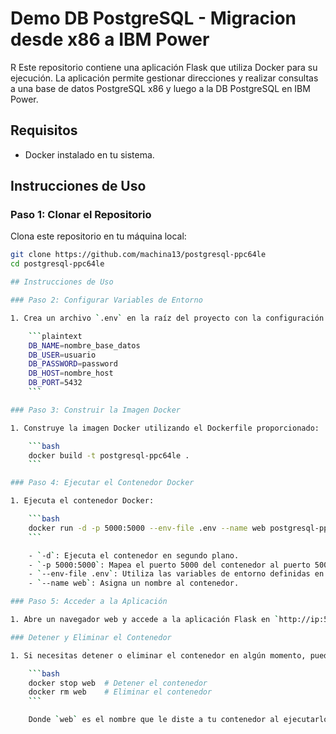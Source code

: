 # Demo DB PostgreSQL - Migracion desde x86 a IBM Power
R
Este repositorio contiene una aplicación Flask que utiliza Docker para su ejecución. La aplicación permite gestionar direcciones y realizar consultas a una base de datos PostgreSQL x86 y luego a la DB PostgreSQL en IBM Power.

## Requisitos

- Docker instalado en tu sistema.

## Instrucciones de Uso

### Paso 1: Clonar el Repositorio

Clona este repositorio en tu máquina local:

```bash
git clone https://github.com/machina13/postgresql-ppc64le
cd postgresql-ppc64le

## Instrucciones de Uso

### Paso 2: Configurar Variables de Entorno

1. Crea un archivo `.env` en la raíz del proyecto con la configuración de tu base de datos PostgreSQL. Sustituye los valores de ejemplo con los adecuados para tu entorno:

    ```plaintext
    DB_NAME=nombre_base_datos
    DB_USER=usuario
    DB_PASSWORD=password
    DB_HOST=nombre_host
    DB_PORT=5432
    ```

### Paso 3: Construir la Imagen Docker

1. Construye la imagen Docker utilizando el Dockerfile proporcionado:

    ```bash
    docker build -t postgresql-ppc64le .
    ```

### Paso 4: Ejecutar el Contenedor Docker

1. Ejecuta el contenedor Docker:

    ```bash
    docker run -d -p 5000:5000 --env-file .env --name web postgresql-ppc64le
    ```

    - `-d`: Ejecuta el contenedor en segundo plano.
    - `-p 5000:5000`: Mapea el puerto 5000 del contenedor al puerto 5000 del host.
    - `--env-file .env`: Utiliza las variables de entorno definidas en el archivo `.env`.
    - `--name web`: Asigna un nombre al contenedor.

### Paso 5: Acceder a la Aplicación

1. Abre un navegador web y accede a la aplicación Flask en `http://ip:5000`.

### Detener y Eliminar el Contenedor

1. Si necesitas detener o eliminar el contenedor en algún momento, puedes usar los siguientes comandos:

    ```bash
    docker stop web  # Detener el contenedor
    docker rm web    # Eliminar el contenedor
    ```

    Donde `web` es el nombre que le diste a tu contenedor al ejecutarlo.

